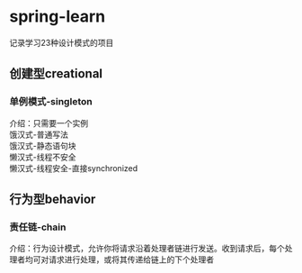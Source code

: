 # spring-learn
记录学习23种设计模式的项目

## 创建型creational
### 单例模式-singleton
介绍：只需要一个实例  
饿汉式-普通写法  
饿汉式-静态语句块  
懒汉式-线程不安全  
懒汉式-线程安全-直接synchronized

## 行为型behavior
### 责任链-chain
介绍：行为设计模式，允许你将请求沿着处理者链进行发送。收到请求后，每个处理者均可对请求进行处理，或将其传递给链上的下个处理者
